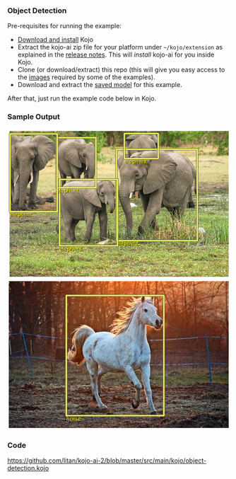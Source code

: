 ### Object Detection

Pre-requisites for running the example:
* [Download and install](https://www.kogics.net/kojo-download) Kojo
* Extract the kojo-ai zip file for your platform under `~/kojo/extension` as explained in the [release notes](https://github.com/litan/kojo-ai-2/releases/tag/v0.4). This will *install* kojo-ai for you inside Kojo.
* Clone (or download/extract) this repo (this will give you easy access to the [images](../images) required by some of the examples).
* Download and extract the [saved model](https://github.com/litan/kojo-ai-2/releases/download/v0.2/object_detection_saved_model.zip) for this example.

After that, just run the example code below in Kojo.

### Sample Output

![elephants-od.png](elephants-od.png)
![horse-od.png](horse-od.png)

### Code

https://github.com/litan/kojo-ai-2/blob/master/src/main/kojo/object-detection.kojo
